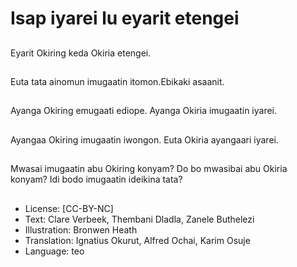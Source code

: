 # Isap iyarei lu eyarit etengei

##
Eyarit Okiring keda
Okiria etengei.

##
Euta tata ainomun
imugaatin
itomon.Ebikaki asaanit.

##
Ayanga Okiring
emugaati ediope.
Ayanga Okiria
imugaatin iyarei.

##
Ayangaa Okiring
imugaatin iwongon.
Euta Okiria ayangaari
iyarei.

##
Mwasai imugaatin abu
Okiring konyam?
Do bo mwasibai abu
Okiria konyam?
Idi bodo imugaatin
ideikina tata?

##
* License: [CC-BY-NC]
* Text: Clare Verbeek, Thembani Dladla, Zanele Buthelezi
* Illustration: Bronwen Heath
* Translation: Ignatius Okurut, Alfred Ochai, Karim Osuje
* Language: teo
